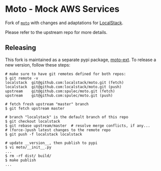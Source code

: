 # Moto - Mock AWS Services

Fork of [`moto`](https://github.com/spulec/moto) with changes and adaptations for [LocalStack](https://github.com/localstack/localstack).

Please refer to the upstream repo for more details.

## Releasing

This fork is maintained as a separate pypi package, [moto-ext](https://pypi.org/project/moto-ext). To release a new version, follow these steps:

```
# make sure to have git remotes defined for both repos: 
$ git remote -v
localstack	git@github.com:localstack/moto.git (fetch)
localstack	git@github.com:localstack/moto.git (push)
upstream	git@github.com:spulec/moto.git (fetch)
upstream	git@github.com:spulec/moto.git (push)

# fetch fresh upstream "master" branch
$ git fetch upstream master

# branch "localstack" is the default branch of this repo
$ git checkout localstack
$ git rebase upstream/master  # resolve merge conflicts, if any...
# (force-)push latest changes to the remote repo
$ git push -f localstack localstack

# update __version__, then publish to pypi
$ vi moto/__init__.py
...
$ rm -rf dist/ build/
$ make publish
...
```
